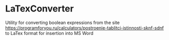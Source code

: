 # LaTexConverter
Utility for converting boolean expressions from the site https://programforyou.ru/calculators/postroenie-tablitci-istinnosti-sknf-sdnf to LaTex format for insertion into MS Word

